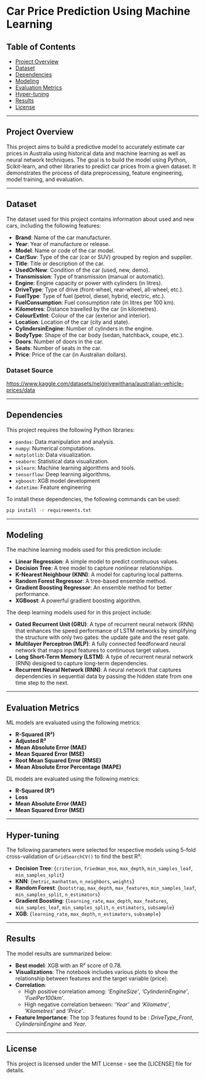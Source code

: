 # **Car Price Prediction Using Machine Learning**

## **Table of Contents**
- [Project Overview](#project-overview)
- [Dataset](#dataset)
- [Dependencies](#dependencies)
- [Modeling](#modeling)
- [Evaluation Metrics](#evaluation-metrics)
- [Hyper-tuning](#hyper-tuning)
- [Results](#results)
- [License](#license)

---

## **Project Overview**
This project aims to build a predictive model to accurately estimate car prices in Australia using historical data and machine learning as well as neural network techniques. The goal is to build the model using Python, Scikit-learn, and other libraries to predict car prices from a given dataset. It demonstrates the process of data preprocessing, feature engineering, model training, and evaluation.

---

## **Dataset**
The dataset used for this project contains information about used and new cars, including the following features:
- **Brand**: Name of the car manufacturer.
- **Year**: Year of manufacture or release.
- **Model**: Name or code of the car model.
- **Car/Suv**: Type of the car (car or SUV) grouped by region and supplier.
- **Title**: Title or description of the car.
- **UsedOrNew**: Condition of the car (used, new, demo).
- **Transmission**: Type of transmission (manual or automatic).
- **Engine**: Engine capacity or power with cylinders (in litres).
- **DriveType**: Type of drive (front-wheel, rear-wheel, all-wheel, etc.).
- **FuelType**: Type of fuel (petrol, diesel, hybrid, electric, etc.).
- **FuelConsumption**: Fuel consumption rate (in litres per 100 km).
- **Kilometres**: Distance travelled by the car (in kilometres).
- **ColourExtInt**: Colour of the car (exterior and interior).
- **Location**: Location of the car (city and state).
- **CylindersinEngine**: Number of cylinders in the engine.
- **BodyType**: Shape of the car body (sedan, hatchback, coupe, etc.).
- **Doors**: Number of doors in the car.
- **Seats**: Number of seats in the car.
- **Price**: Price of the car (in Australian dollars).


### **Dataset Source**
https://www.kaggle.com/datasets/nelgiriyewithana/australian-vehicle-prices/data

---

## **Dependencies**
This project requires the following Python libraries:
- `pandas`: Data manipulation and analysis.
- `numpy`: Numerical computations.
- `matplotlib`: Data visualization.
- `seaborn`: Statistical data visualization.
- `sklearn`: Machine learning algorithms and tools.
- `tensorflow`: Deep learning algorithms.
- `xgboost`: XGB model development
- `datetime`: Feature engineering

To install these dependencies, the following commands can be used:
```bash
pip install -r requirements.txt
```

---

## **Modeling**
The machine learning models used for this prediction include:
- **Linear Regression**: A simple model to predict continuous values.
- **Decision Tree**: A tree model to capture nonlinear relationships.
- **K-Nearest Neighbour (KNN)**: A model for capturing local patterns.
- **Random Forest Regressor**: A tree-based ensemble method.
- **Gradient Boosting Regressor**: An ensemble method for better performance.
- **XGBoost**: A powerful gradient boosting algorithm.

The deep learning models used for in this project include:
- **Gated Recurrent Unit (GRU)**: A type of recurrent neural network (RNN) that enhances the speed performance of LSTM networks by simplifying the structure with only two gates: the update gate and the reset gate.
- **Multilayer Perceptron (MLP)**: A fully connected feedforward neural network that maps input features to continuous target values.
- **Long Short-Term Memory (LSTM)**: A type of recurrent neural network (RNN) designed to capture long-term dependencies.
- **Recurrent Neural Network (RNN)**: A neural network that captures dependencies in sequential data by passing the hidden state from one time step to the next.

---

## **Evaluation Metrics**
ML models are evaluated using the following metrics:
- **R-Squared (R²)**
- **Adjusted R²**
- **Mean Absolute Error (MAE)**
- **Mean Squared Error (MSE)**
- **Root Mean Squared Error (RMSE)**
- **Mean Absolute Error Percentage (MAPE)**

DL models are evaluated using the following metrics:
- **R-Squared (R²)**
- **Loss**
- **Mean Absolute Error (MAE)**
- **Mean Squared Error (MSE)**

---

## **Hyper-tuning**
The following parameters were selected for respective models using 5-fold cross-validation of `GridSearchCV()` to find the best R²:
- **Decision Tree**: {`criterion`, `friedman_mse`, `max_depth`, `min_samples_leaf`, `min_samples_split`}
- **KNN**: {`metric`, `manhattan`, `n_neighbors`, `weights`}
- **Random Forest**: {`bootstrap`, `max_depth`, `max_features`, `min_samples_leaf`, `min_samples_split`, `n_estimators`}
-  **Gradient Boosting**: {`learning_rate`, `max_depth`, `max_features`, `min_samples_leaf`, `min_samples_split`, `n_estimators`, `subsample`}
-  **XGB**: {`learning_rate`, `max_depth`, `n_estimators`, `subsample`}


---

## **Results**
The model results are summarized below:
- **Best model**: XGB with an R² score of 0.78.
- **Visualizations**: The notebook includes various plots to show the relationship between features and the target variable (price).
- **Correlation**:
  - High positive correlation among: *‘EngineSize’*, *‘CylinderinEngine’*, *‘FuelPer100km’*.
  - High negative correlation between: *‘Year’* and *‘Kilometre’*, *‘Kilometres’* and *‘Price’*.
- **Feature Importance**: The top 3 features found to be : *DriveType_Front*, *CylindersinEngine* and *Year*.

---

## **License**
This project is licensed under the MIT License - see the [LICENSE] file for details.
